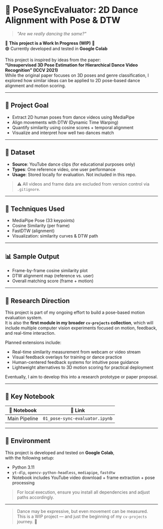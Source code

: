 # 🕺 PoseSyncEvaluator: 2D Dance Alignment with Pose & DTW

> *"Are we really dancing the same?"*

🚧 **This project is a Work In Progress (WIP)** 🚧  
🟢 Currently developed and tested in **Google Colab**

This project is inspired by ideas from the paper:  
**“Unsupervised 3D Pose Estimation for Hierarchical Dance Video Recognition” (ICCV 2021)**  
While the original paper focuses on 3D poses and genre classification, I explored how similar ideas can be applied to 2D pose-based dance alignment and motion scoring.

---

## 🎯 Project Goal

- Extract 2D human poses from dance videos using MediaPipe
- Align movements with DTW (Dynamic Time Warping)
- Quantify similarity using cosine scores + temporal alignment
- Visualize and interpret how well two dances match

---

## 📁 Dataset

- **Source**: YouTube dance clips (for educational purposes only)
- **Types**: One reference video, one user performance
- **Usage**: Stored locally for evaluation. Not included in this repo.

> ⚠️ All videos and frame data are excluded from version control via `.gitignore`.

---

## 🔧 Techniques Used

- MediaPipe Pose (33 keypoints)
- Cosine Similarity (per frame)
- FastDTW (alignment)
- Visualization: similarity curves & DTW path

---

## 📊 Sample Output

- Frame-by-frame cosine similarity plot  
- DTW alignment map (reference vs. user)  
- Overall matching score (frame + motion)

---

## 💭 Research Direction

This project is part of my ongoing effort to build a pose-based motion evaluation system.  
It is also the **first module in my broader `cv-projects` collection**, which will include multiple computer vision experiments focused on motion, feedback, and real-time interaction.

Planned extensions include:

- Real-time similarity measurement from webcam or video stream  
- Visual feedback overlays for training or dance practice  
- Human-centered feedback systems for intuitive pose guidance  
- Lightweight alternatives to 3D motion scoring for practical deployment

Eventually, I aim to develop this into a research prototype or paper proposal.

---

## 🧠 Key Notebook

| 📓 Notebook | 🔗 Link |
|------------|--------|
| Main Pipeline | `01_pose-sync-evaluator.ipynb` |

---

## 🧪 Environment

This project is developed and tested on **Google Colab**,  
with the following setup:

- Python 3.11  
- `yt-dlp`, `opencv-python-headless`, `mediapipe`, `fastdtw`  
- Notebook includes YouTube video download + frame extraction + pose processing

> For local execution, ensure you install all dependencies and adjust paths accordingly.

---

> Dance may be expressive, but even movement can be measured.  
> This is a WIP project — and just the beginning of my `cv-projects` journey. 🔄

